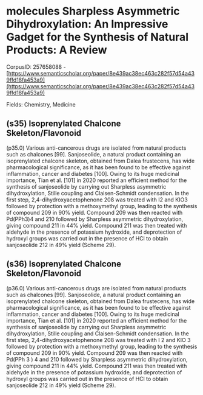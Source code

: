 # molecules Sharpless Asymmetric Dihydroxylation: An Impressive Gadget for the Synthesis of Natural Products: A Review

CorpusID: 257658088 - [https://www.semanticscholar.org/paper/8e439ac38ec463c282f57d54a439ffd18fa453a9](https://www.semanticscholar.org/paper/8e439ac38ec463c282f57d54a439ffd18fa453a9)

Fields: Chemistry, Medicine

## (s35) Isoprenylated Chalcone Skeleton/Flavonoid
(p35.0) Various anti-cancerous drugs are isolated from natural products such as chalcones [99]. Sanjoseolide, a natural product containing an isoprenylated chalcone skeleton, obtained from Dalea frustecens, has wide pharmacological significance, as it has been found to be effective against inflammation, cancer and diabetes [100]. Owing to its huge medicinal importance, Tian et al. [101] in 2020 reported an efficient method for the synthesis of sanjoseolide by carrying out Sharpless asymmetric dihydroxylation, Stille coupling and Claisen-Schmidt condensation. In the first step, 2,4-dihydroxyacetophenone 208 was treated with I2 and KIO3 followed by protection with a methoxymethyl group, leading to the synthesis of compound 209 in 90% yield. Compound 209 was then reacted with Pd(PPh3)4 and 210 followed by Sharpless asymmetric dihydroxylation, giving compound 211 in 44% yield. Compound 211 was then treated with aldehyde in the presence of potassium hydroxide, and deprotection of hydroxyl groups was carried out in the presence of HCl to obtain sanjoseolide 212 in 49% yield (Scheme 29). 
## (s36) Isoprenylated Chalcone Skeleton/Flavonoid
(p36.0) Various anti-cancerous drugs are isolated from natural products such as chalcones [99]. Sanjoseolide, a natural product containing an isoprenylated chalcone skeleton, obtained from Dalea frustecens, has wide pharmacological significance, as it has been found to be effective against inflammation, cancer and diabetes [100]. Owing to its huge medicinal importance, Tian et al. [101] in 2020 reported an efficient method for the synthesis of sanjoseolide by carrying out Sharpless asymmetric dihydroxylation, Stille coupling and Claisen-Schmidt condensation. In the first step, 2,4-dihydroxyacetophenone 208 was treated with I 2 and KIO 3 followed by protection with a methoxymethyl group, leading to the synthesis of compound 209 in 90% yield. Compound 209 was then reacted with Pd(PPh 3 ) 4 and 210 followed by Sharpless asymmetric dihydroxylation, giving compound 211 in 44% yield. Compound 211 was then treated with aldehyde in the presence of potassium hydroxide, and deprotection of hydroxyl groups was carried out in the presence of HCl to obtain sanjoseolide 212 in 49% yield (Scheme 29).

